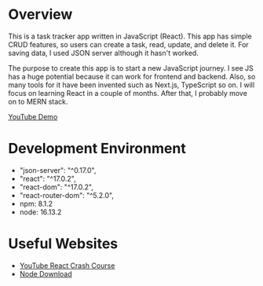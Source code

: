# Overview

This is a task tracker app written in JavaScript (React).
This app has simple CRUD features, so users can create a task, read, update, and delete it.
For saving data, I used JSON server although it hasn't worked.

The purpose to create this app is to start a new JavaScript journey. I see JS has a huge potential because it can work for frontend and backend. Also, so many tools for it have been invented such as Next.js, TypeScript so on. I will focus on learning React in a couple of months. After that, I probably move on to MERN stack. 


[YouTube Demo](https://youtu.be/oh-7WftnYD0)

# Development Environment

- "json-server": "^0.17.0",
- "react": "^17.0.2",
- "react-dom": "^17.0.2",
- "react-router-dom": "^5.2.0",
- npm: 8.1.2
- node: 16.13.2

# Useful Websites

- [YouTube React Crash Course](https://youtu.be/w7ejDZ8SWv8)
- [Node Download](https://nodejs.org/en/download/)

